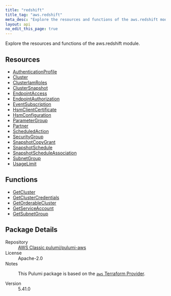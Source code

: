 ```yaml
---
title: "redshift"
title_tag: "aws.redshift"
meta_desc: "Explore the resources and functions of the aws.redshift module."
layout: api
no_edit_this_page: true
---
```


<!-- WARNING: this file was generated by Pulumi Docs Generator. -->
<!-- Do not edit by hand unless you're certain you know what you are doing! -->

Explore the resources and functions of the aws.redshift module.

<h2 id="resources">Resources</h2>
<ul class="api">
    <li><a href="authenticationprofile/" title="AuthenticationProfile"><span class="api-symbol api-symbol--resource"></span>AuthenticationProfile</a></li>
    <li><a href="cluster/" title="Cluster"><span class="api-symbol api-symbol--resource"></span>Cluster</a></li>
    <li><a href="clusteriamroles/" title="ClusterIamRoles"><span class="api-symbol api-symbol--resource"></span>ClusterIamRoles</a></li>
    <li><a href="clustersnapshot/" title="ClusterSnapshot"><span class="api-symbol api-symbol--resource"></span>ClusterSnapshot</a></li>
    <li><a href="endpointaccess/" title="EndpointAccess"><span class="api-symbol api-symbol--resource"></span>EndpointAccess</a></li>
    <li><a href="endpointauthorization/" title="EndpointAuthorization"><span class="api-symbol api-symbol--resource"></span>EndpointAuthorization</a></li>
    <li><a href="eventsubscription/" title="EventSubscription"><span class="api-symbol api-symbol--resource"></span>EventSubscription</a></li>
    <li><a href="hsmclientcertificate/" title="HsmClientCertificate"><span class="api-symbol api-symbol--resource"></span>HsmClientCertificate</a></li>
    <li><a href="hsmconfiguration/" title="HsmConfiguration"><span class="api-symbol api-symbol--resource"></span>HsmConfiguration</a></li>
    <li><a href="parametergroup/" title="ParameterGroup"><span class="api-symbol api-symbol--resource"></span>ParameterGroup</a></li>
    <li><a href="partner/" title="Partner"><span class="api-symbol api-symbol--resource"></span>Partner</a></li>
    <li><a href="scheduledaction/" title="ScheduledAction"><span class="api-symbol api-symbol--resource"></span>ScheduledAction</a></li>
    <li><a href="securitygroup/" title="SecurityGroup"><span class="api-symbol api-symbol--resource"></span>SecurityGroup</a></li>
    <li><a href="snapshotcopygrant/" title="SnapshotCopyGrant"><span class="api-symbol api-symbol--resource"></span>SnapshotCopyGrant</a></li>
    <li><a href="snapshotschedule/" title="SnapshotSchedule"><span class="api-symbol api-symbol--resource"></span>SnapshotSchedule</a></li>
    <li><a href="snapshotscheduleassociation/" title="SnapshotScheduleAssociation"><span class="api-symbol api-symbol--resource"></span>SnapshotScheduleAssociation</a></li>
    <li><a href="subnetgroup/" title="SubnetGroup"><span class="api-symbol api-symbol--resource"></span>SubnetGroup</a></li>
    <li><a href="usagelimit/" title="UsageLimit"><span class="api-symbol api-symbol--resource"></span>UsageLimit</a></li>
</ul>

<h2 id="functions">Functions</h2>
<ul class="api">
    <li><a href="getcluster/" title="GetCluster"><span class="api-symbol api-symbol--function"></span>GetCluster</a></li>
    <li><a href="getclustercredentials/" title="GetClusterCredentials"><span class="api-symbol api-symbol--function"></span>GetClusterCredentials</a></li>
    <li><a href="getorderablecluster/" title="GetOrderableCluster"><span class="api-symbol api-symbol--function"></span>GetOrderableCluster</a></li>
    <li><a href="getserviceaccount/" title="GetServiceAccount"><span class="api-symbol api-symbol--function"></span>GetServiceAccount</a></li>
    <li><a href="getsubnetgroup/" title="GetSubnetGroup"><span class="api-symbol api-symbol--function"></span>GetSubnetGroup</a></li>
</ul>

<h2 id="package-details">Package Details</h2>
<dl class="package-details">
	<dt>Repository</dt>
	<dd><a href="https://github.com/pulumi/pulumi-aws">AWS Classic pulumi/pulumi-aws</a></dd>
	<dt>License</dt>
	<dd>Apache-2.0</dd>
	<dt>Notes</dt>
	<dd><p>This Pulumi package is based on the <a href="https://github.com/hashicorp/terraform-provider-aws"><code>aws</code> Terraform Provider</a>.</p>
</dd>
	<dt>Version</dt>
	<dd>5.41.0</dd>
</dl>

